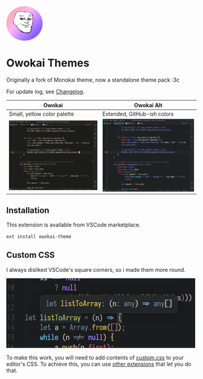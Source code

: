 <img src="https://github.com/toiletbril/Owokai/raw/HEAD/icon.png" width="96">

#  Owokai Themes

Originally a fork of Monokai theme, now a standalone theme pack :3c

For update log, see [Changelog](https://github.com/toiletbril/Owokai/blob/HEAD/CHANGELOG.md).

| Owokai                                      | Owokai Alt                                  |
| ------------------------------------------- | ------------------------------------------- |
| Small, yellow color palette                 | Extended, GitHub-ish colors                 |
| <img src="assets/owokaipreview.png" width="500"> | <img src="assets/owokaialtpreview.png" width="500"> |

## Installation

This extension is available from VSCode marketplace.

```
ext install owokai-theme
```

## Custom CSS

I always disliked VSCode's square corners, so i made them more round.

<img src="assets/csspreview.png" width="500">

To make this work, you will need to add contents of [custom.css](./custom.css) to your editor's CSS. To achieve this, you can use [other extensions](https://github.com/be5invis/vscode-custom-css) that let you do that.
